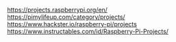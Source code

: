 https://projects.raspberrypi.org/en/
https://pimylifeup.com/category/projects/
https://www.hackster.io/raspberry-pi/projects
https://www.instructables.com/id/Raspberry-Pi-Projects/
